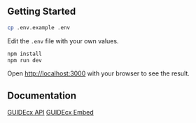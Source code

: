 ## Getting Started

```bash
cp .env.example .env
```

Edit the `.env` file with your own values.

```bash
npm install
npm run dev
```

Open [http://localhost:3000](http://localhost:3000) with your browser to see the result.

## Documentation

[GUIDEcx API](https://api.guidecx.com/api/v2/docs#post-/users/embed-token)
[GUIDEcx Embed](https://help.guidecx.com/en/articles/9006763-embedded-onboarding-portal#h_1cb69ecfbf)